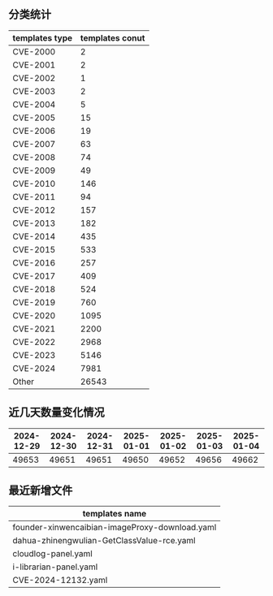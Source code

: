 ## 分类统计
| templates type | templates conut | 
| --- | --- |
| CVE-2000 | 2 |
| CVE-2001 | 2 |
| CVE-2002 | 1 |
| CVE-2003 | 2 |
| CVE-2004 | 5 |
| CVE-2005 | 15 |
| CVE-2006 | 19 |
| CVE-2007 | 63 |
| CVE-2008 | 74 |
| CVE-2009 | 49 |
| CVE-2010 | 146 |
| CVE-2011 | 94 |
| CVE-2012 | 157 |
| CVE-2013 | 182 |
| CVE-2014 | 435 |
| CVE-2015 | 533 |
| CVE-2016 | 257 |
| CVE-2017 | 409 |
| CVE-2018 | 524 |
| CVE-2019 | 760 |
| CVE-2020 | 1095 |
| CVE-2021 | 2200 |
| CVE-2022 | 2968 |
| CVE-2023 | 5146 |
| CVE-2024 | 7981 |
| Other | 26543 |
## 近几天数量变化情况
|2024-12-29 | 2024-12-30 | 2024-12-31 | 2025-01-01 | 2025-01-02 | 2025-01-03 | 2025-01-04|
|--- | ------ | ------ | ------ | ------ | ------ | ---|
|49653 | 49651 | 49651 | 49650 | 49652 | 49656 | 49662|
## 最近新增文件
| templates name | 
| --- |
| founder-xinwencaibian-imageProxy-download.yaml |
| dahua-zhinengwulian-GetClassValue-rce.yaml |
| cloudlog-panel.yaml |
| i-librarian-panel.yaml |
| CVE-2024-12132.yaml |
